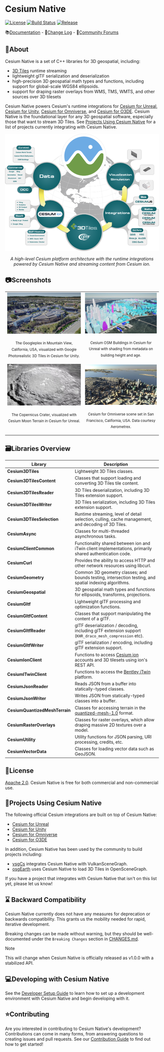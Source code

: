 # Cesium Native

[![License](https://img.shields.io/:license-Apache_2.0-blue.svg)](https://github.com/CesiumGS/cesium-native/blob/main/LICENSE)
[![Build Status](https://github.com/CesiumGS/cesium-native/actions/workflows/build.yml/badge.svg)](https://github.com/CesiumGS/cesium-native/actions/workflows/build.yml)
[![Release](https://img.shields.io/github/v/tag/CesiumGS/cesium-native?label=release)](https://github.com/CesiumGS/cesium-native/tags)

📚<a href="https://cesium.com/learn/cesium-native/ref-doc/">Documentation</a> - 📒<a href="CHANGES.md">Change Log</a> - 💬<a href="https://community.cesium.com/">Community Forums</a>

## 📖About

Cesium Native is a set of C++ libraries for 3D geospatial, including:

* [3D Tiles](https://github.com/CesiumGS/3d-tiles) runtime streaming
* lightweight glTF serialization and deserialization
* high-precision 3D geospatial math types and functions, including support for global-scale WGS84 ellipsoids.
* support for draping raster overlays from WMS, TMS, WMTS, and other sources over 3D tilesets

Cesium Native powers Cesium's runtime integrations for [Cesium for Unreal](https://github.com/CesiumGS/cesium-unreal), [Cesium for Unity](https://github.com/CesiumGS/cesium-unity), [Cesium for Omniverse](https://github.com/CesiumGS/cesium-omniverse), and [Cesium for O3DE](https://github.com/CesiumGS/cesium-o3de). Cesium Native is the foundational layer for any 3D geospatial software, especially those that want to stream 3D Tiles. See [Projects Using Cesium Native](#projects-using-cesium-native) for a list of projects currently integrating with Cesium Native.

![Cesium Platform and Ecosystem](./doc/img/integration-ecosystem-diagram.png)

<p align="center"><em>A high-level Cesium platform architecture with the runtime integrations powered by Cesium Native and streaming content from Cesium ion.</em></p>

## 📷Screenshots

<table>
  <tr>
    <td>
      <!--! \if DOXYGEN_EXCLUDE -->
      <img src="doc/img/screenshot-googleplex.jpg" alt="Googleplex" />
      <!--! \endif -->
      <!--! \image html screenshot-googleplex.jpg -->
      <p align="center"><sub>The Googleplex in Mountain View, California, USA, visualized with Google Photorealistic 3D Tiles in Cesium for Unity.</sub></p>
    </td>
    <td>
      <!--! \if DOXYGEN_EXCLUDE -->
      <img src="doc/img/screenshot-ny-metadata.jpg" alt="New York" />
      <!--! \endif -->
      <!--! \image html screenshot-ny-metadata.jpg -->
      <p align="center"><sub>Cesium OSM Buildings in Cesium for Unreal with shading from metadata on building height and age.</sub></p>
    </td>
  </tr>
  <tr>
    <td>
      <!--! \if DOXYGEN_EXCLUDE -->
      <img src="doc/img/screenshot-copernicus-crater.jpg" alt="Copernicus Crater" />
      <!--! \endif -->
      <!--! \image html screenshot-copernicus-crater.jpg -->
      <p align="center"><sub>The Copernicus Crater, visualized with Cesium Moon Terrain in Cesium for Unreal.<br/>&nbsp;<!-- fake third line to align the two images and captions --></sub></p>
    </td>
    <td>
      <!--! \if DOXYGEN_EXCLUDE -->
      <img src="doc/img/screenshot-san-francisco.jpg" alt="San Francisco" />
      <!--! \endif -->
      <!--! \image html screenshot-san-francisco.jpg -->
      <p align="center"><sub>Cesium for Omniverse scene set in San Francisco, California, USA. Data courtesy Aerometrex.</sub></p>
    </td>
  </tr>
</table>

## 🗃️Libraries Overview

| Library                        | Description                                                                                                     |
| ------------------------------ | --------------------------------------------------------------------------------------------------------------- |
| **Cesium3DTiles**              | Lightweight 3D Tiles classes.                                                                                   |
| **Cesium3DTilesContent**       | Classes that support loading and converting 3D Tiles tile content.                                              |
| **Cesium3DTilesReader**        | 3D Tiles deserialization, including 3D Tiles extension support.                                                 |
| **Cesium3DTilesWriter**        | 3D Tiles serialization, including 3D Tiles extension support.                                                   |
| **Cesium3DTilesSelection**     | Runtime streaming, level of detail selection, culling, cache management, and decoding of 3D Tiles.              |
| **CesiumAsync**                | Classes for multi-threaded asynchronous tasks.                                                                  |
| **CesiumClientCommon**         | Functionality shared between ion and iTwin client implementations, primarily shared authentication code.        |
| **CesiumCurl**                 | Provides the ability to access HTTP and other network resources using libcurl.                                  |
| **CesiumGeometry**             | Common 3D geometry classes; and bounds testing, intersection testing, and spatial indexing algorithms.          |
| **CesiumGeospatial**           | 3D geospatial math types and functions for ellipsoids, transforms, projections.                                 |
| **CesiumGltf**                 | Lightweight glTF processing and optimization functions.                                                         |
| **CesiumGltfContent**          | Classes that support manipulating the content of a glTF.                                                        |
| **CesiumGltfReader**           | glTF deserialization / decoding, including glTF extension support (`KHR_draco_mesh_compression` etc).           |
| **CesiumGltfWriter**           | glTF serialization / encoding, including glTF extension support.                                                |
| **CesiumIonClient**            | Functions to access [Cesium ion](https://cesium.com/cesium-ion/) accounts and 3D tilesets using ion's REST API. |
| **CesiumITwinClient**          | Functions to access the [Bentley iTwin](https://www.bentley.com/software/itwin-platform/) platform.             |
| **CesiumJsonReader**           | Reads JSON from a buffer into statically-typed classes.                                                         |
| **CesiumJsonWriter**           | Writes JSON from statically-typed classes into a buffer.                                                        |
| **CesiumQuantizedMeshTerrain** | Classes for accessing terrain in the [quantized-mesh-1.0](https://github.com/CesiumGS/quantized-mesh) format.   |
| **CesiumRasterOverlays**       | Classes for raster overlays, which allow draping massive 2D textures over a model.                              |
| **CesiumUtility**              | Utility functions for JSON parsing, URI processing, credits, etc.                                               |
| **CesiumVectorData**           | Classes for loading vector data such as GeoJSON.                                                                |

## 📗License

[Apache 2.0](http://www.apache.org/licenses/LICENSE-2.0.html). Cesium Native is free for both commercial and non-commercial use.

## 🔧Projects Using Cesium Native

The following official Cesium integrations are built on top of Cesium Native:

- [Cesium for Unreal](https://github.com/CesiumGS/cesium-unreal)
- [Cesium for Unity](https://github.com/CesiumGS/cesium-unity)
- [Cesium for Omniverse](https://github.com/CesiumGS/cesium-omniverse)
- [Cesium for O3DE](https://github.com/CesiumGS/cesium-o3de)

In addition, Cesium Native has been used by the community to build projects including:
- [vsgCs](https://github.com/timoore/vsgCs) integrates Cesium Native with VulkanSceneGraph.
- [osgEarth](https://github.com/gwaldron/osgearth) uses Cesium Native to load 3D Tiles in OpenSceneGraph.

If you have a project that integrates with Cesium Native that isn't on this list yet, please let us know!

## ⌛ Backward Compatibility

Cesium Native currently does not have any measures for deprecation or backwards compatibility. This grants us the mobility needed for rapid, iterative development.

Breaking changes can be made without warning, but they should be well-documented under the `Breaking Changes` section in [CHANGES.md](CHANGES.md).

> [!note]
> This will change when Cesium Native is officially released as v1.0.0 with a stabilized API.

## 💻Developing with Cesium Native

See the [Developer Setup Guide](doc/topics/developer-setup.md) to learn how to set up a development environment with Cesium Native and begin developing with it.

## ⭐Contributing

Are you interested in contributing to Cesium Native's development? Contributions can come in many forms, from answering questions to creating issues and pull requests. See our [Contribution Guide](CONTRIBUTING.md) to find out how to get started!
